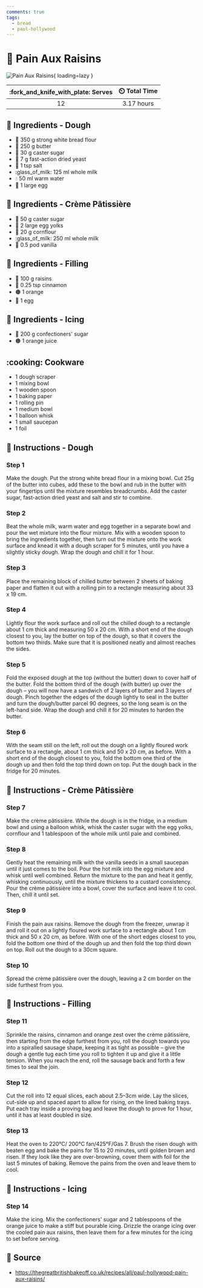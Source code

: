 ```yaml
---
comments: true
tags:
  - bread
  - paul-hollywood
---
```

# :bagel: Pain Aux Raisins

![Pain Aux Raisins](../assets/images/pain-aux-raisins.png){ loading=lazy }

| :fork_and_knife_with_plate: Serves | :timer_clock: Total Time |
|:----------------------------------:|:-----------------------: |
| 12 | 3.17 hours |

## :salt: Ingredients - Dough

- :ear_of_rice: 350 g strong white bread flour
- :butter: 250 g butter
- :candy: 30 g caster sugar
- :microbe: 7 g fast-action dried yeast
- :salt: 1 tsp salt
- :glass_of_milk: 125 ml whole milk
- :droplet: 50 ml warm water
- :egg: 1 large egg

## :salt: Ingredients - Crème Pâtissière

- :candy: 50 g caster sugar
- :egg: 2 large egg yolks
- :corn: 20 g cornflour
- :glass_of_milk: 250 ml whole milk
- :icecream: 0.5 pod vanilla

## :salt: Ingredients - Filling

- :grapes: 100 g raisins
- :custard: 0.25 tsp cinnamon
- :orange_circle: 1 orange
- :egg: 1 egg

## :salt: Ingredients - Icing

- :candy: 200 g confectioners' sugar
- :orange_circle: 1 orange juice

## :cooking: Cookware

- 1 dough scraper
- 1 mixing bowl
- 1 wooden spoon
- 1 baking paper
- 1 rolling pin
- 1 medium bowl
- 1 balloon whisk
- 1 small saucepan
- 1 foil

## :pencil: Instructions - Dough

### Step 1

Make the dough. Put the strong white bread flour in a mixing bowl. Cut 25g of the butter into cubes, add these to the
bowl and rub in the butter with your fingertips until the mixture resembles breadcrumbs. Add the caster sugar,
fast-action dried yeast and salt and stir to combine.

### Step 2

Beat the whole milk, warm water and egg together in a separate bowl and pour the wet mixture into the flour mixture. Mix
with a wooden spoon to bring the ingredients together, then turn out the mixture onto the work surface and knead it with
a dough scraper for 5 minutes, until you have a slightly sticky dough. Wrap the dough and chill it for 1 hour.

### Step 3

Place the remaining block of chilled butter between 2 sheets of baking paper and flatten it out with a rolling pin to a
rectangle measuring about 33 x 19 cm.

### Step 4

Lightly flour the work surface and roll out the chilled dough to a rectangle about 1 cm thick and measuring 50 x 20 cm.
With a short end of the dough closest to you, lay the butter on top of the dough, so that it covers the bottom two
thirds. Make sure that it is positioned neatly and almost reaches the sides.

### Step 5

Fold the exposed dough at the top (without the butter) down to cover half of the butter. Fold the bottom third of the
dough (with butter) up over the dough – you will now have a sandwich of 2 layers of butter and 3 layers of dough.
Pinch together the edges of the dough lightly to seal in the butter and turn the dough/butter parcel 90 degrees, so the
long seam is on the left-hand side. Wrap the dough and chill it for 20 minutes to harden the butter.

### Step 6

With the seam still on the left, roll out the dough on a lightly floured work surface to a rectangle, about 1 cm thick
and 50 x 20 cm, as before. With a short end of the dough closest to you, fold the bottom one third of the dough up and
then fold the top third down on top. Put the dough back in the fridge for 20 minutes.

## :pencil: Instructions - Crème Pâtissière

### Step 7

Make the crème pâtissière. While the dough is in the fridge, in a medium bowl and using a balloon whisk, whisk the
caster sugar with the egg yolks, cornflour and 1 tablespoon of the whole milk until pale and combined.

### Step 8

Gently heat the remaining milk with the vanilla seeds in a small saucepan until it just comes to the boil. Pour the hot
milk into the egg mixture and whisk until well combined. Return the mixture to the pan and heat it gently, whisking
continuously, until the mixture thickens to a custard consistency. Pour the crème pâtissière into a bowl, cover the
surface and leave it to cool. Then, chill it until set.

### Step 9

Finish the pain aux raisins. Remove the dough from the freezer, unwrap it and roll it out on a lightly floured work
surface to a rectangle about 1 cm thick and 50 x 20 cm, as before. With one of the short edges closest to you, fold the
bottom one third of the dough up and then fold the top third down on top. Roll out the dough to a 30cm square.

### Step 10

Spread the crème pâtissière over the dough, leaving a 2 cm border on the side furthest from you.

## :pencil: Instructions - Filling

### Step 11

Sprinkle the raisins, cinnamon and orange zest over the crème pâtissière, then starting from the edge furthest from
you, roll the dough towards you into a spiralled sausage shape, keeping it as tight as possible – give the dough a
gentle tug each time you roll to tighten it up and give it a little tension. When you reach the end, roll the sausage
back and forth a few times to seal the join.

### Step 12

Cut the roll into 12 equal slices, each about 2.5–3cm wide. Lay the slices, cut-side up and spaced apart to allow for
rising, on the lined baking trays. Put each tray inside a proving bag and leave the dough to prove for 1 hour, until it
has at least doubled in size.

### Step 13

Heat the oven to 220°C/ 200°C fan/425°F/Gas 7. Brush the risen dough with beaten egg and bake the pains for 15 to 20
minutes, until golden brown and risen. If they look like they are over-browning, cover them with foil for the last 5
minutes of baking. Remove the pains from the oven and leave them to cool.

## :pencil: Instructions - Icing

### Step 14

Make the icing. Mix the confectioners' sugar and 2 tablespoons of the orange juice to make a stiff but pourable icing.
Drizzle the orange icing over the cooled pain aux raisins, then leave them for a few minutes for the icing to set before
serving.

## :link: Source

- <https://thegreatbritishbakeoff.co.uk/recipes/all/paul-hollywood-pain-aux-raisins/>
